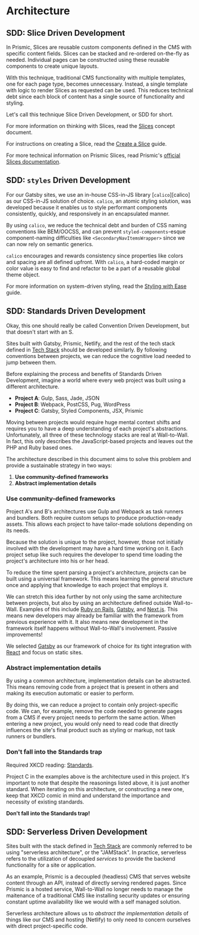 # Architecture

## SDD: Slice Driven Development

In Prismic, Slices are reusable custom components defined in the CMS with
specific content fields. Slices can be stacked and re-ordered on-the-fly as
needed. Individual pages can be constructed using these reusable components to
create unique layouts.

With this technique, traditional CMS functionality with multiple templates, one
for each page type, becomes unnecessary. Instead, a single template with logic
to render Slices as requested can be used. This reduces technical debt since
each block of content has a single source of functionality and styling.

Let's call this technique Slice Driven Development, or SDD for short.

For more information on thinking with Slices, read the
[Slices](concept-slices.md) concept document.

For instructions on creating a Slice, read the
[Create a Slice](guide-create-a-slice.md) guide.

For more technical information on Prismic Slices, read Prismic's [official
Slices documentation][slices-docs].

## SDD: `styles` Driven Development

For our Gatsby sites, we use an in-house CSS-in-JS library [`calico`][calico] as
our CSS-in-JS solution of choice. `calico`, an atomic styling solution, was
developed because it enables us to style performant components consistently,
quickly, and responsively in an encapsulated manner.

By using `calico`, we reduce the technical debt and burden of CSS naming
conventions like BEM/OOCSS, and can prevent `styled-components`-esque
component-naming difficulties like `<SecondaryNavItemsWrapper>` since we can now
rely on semantic generics.

`calico` encourages and rewards consistency since properties like colors and
spacing are all defined upfront. With `calico`, a hard-coded margin or color
value is easy to find and refactor to be a part of a reusable global theme
object.

For more information on system-driven styling, read the
[Styling with Ease](guide-styling-with-ease.md) guide.

## SDD: Standards Driven Development

Okay, this one should really be called Convention Driven Development, but that
doesn't start with an S.

Sites built with Gatsby, Prismic, Netlify, and the rest of the tech stack
defined in [Tech Stack][tech-stack] should be developed similarly. By following
conventions between projects, we can reduce the cognitive load needed to jump
between them.

Before explaining the process and benefits of Standards Driven Development,
imagine a world where every web project was built using a different
architecture.

-   **Project A**: Gulp, Sass, Jade, JSON
-   **Project B**: Webpack, PostCSS, Pug, WordPress
-   **Project C**: Gatsby, Styled Components, JSX, Prismic

Moving between projects would require huge mental context shifts and requires
you to have a deep understanding of each project's abstractions. Unfortunately,
all three of these technology stacks are real at Wall-to-Wall. In fact, this
only describes the JavaScript-based projects and leaves out the PHP and Ruby
based ones.

The architecture described in this document aims to solve this problem and
provide a sustainable strategy in two ways:

1. **Use community-defined frameworks**
2. **Abstract implementation details**

### Use community-defined frameworks

Project A's and B's architectures use Gulp and Webpack as task runners and
bundlers. Both require custom setups to produce production-ready assets. This
allows each project to have tailor-made solutions depending on its needs.

Because the solution is unique to the project, however, those not initially
involved with the development may have a hard time working on it. Each project
setup like such requires the developer to spend time loading the project's
architecture into his or her head.

To reduce the time spent parsing a project's architecture, projects can be built
using a universal framework. This means learning the general structure once and
applying that knowledge to each project that employs it.

We can stretch this idea further by not only using the same architecture between
projects, but also by using an architecture defined outside Wall-to-Wall.
Examples of this include [Ruby on Rails][ruby-on-rails], [Gatsby][gatsby], and
[Next.js][next-js]. This means new developers may already be familiar with the
framework from previous experience with it. It also means new development in the
framework itself happens without Wall-to-Wall's involvement. Passive
improvements!

We selected [Gatsby][gatsby] as our framework of choice for its tight
integration with [React][react] and focus on static sites.

### Abstract implementation details

By using a common architecture, implementation details can be abstracted. This
means removing code from a project that is present in others and making its
execution automatic or easier to perform.

By doing this, we can reduce a project to contain only project-specific code. We
can, for example, remove the code needed to generate pages from a CMS if every
project needs to perform the same action. When entering a new project, you would
only need to read code that directly influences the site's final product such as
styling or markup, not task runners or bundlers.

### Don't fall into the Standards trap

Required XKCD reading: [Standards][xkcd-standards].

Project C in the examples above is the architecture used in this project. It's
important to note that despite the reasonings listed above, it is just another
standard. When iterating on this architecture, or constructing a new one, keep
that XKCD comic in mind and understand the importance and necessity of existing
standards.

**Don't fall into the Standards trap!**

## SDD: Serverless Driven Development

Sites built with the stack defined in [Tech Stack][tech-stack] are commonly
referred to be using "serverless architecture", or the "JAMStack". In practice,
serverless refers to the utilization of decoupled _services_ to provide the
backend functionality for a site or application.

As an example, Prismic is a decoupled (headless) CMS that serves website content
through an API, instead of directly serving rendered pages. Since Prismic is a
hosted service, Wall-to-Wall no longer needs to manage the maitenance of a
traditional CMS like installing security updates or ensuring constant uptime
availability like we would with a self managed solution.

Serverless architecture allows us to _abstract the implementation details_ of
things like our CMS and hosting (Netlify) to only need to concern ourselves with
direct project-specific code.

[tech-stack]: concept-tech-stack.md
[gatsby]: https://www.gatsbyjs.org/
[guide-styling-with-ease]: ./guide-styling-with-ease.md
[next-js]: https://nextjs.org/
[ruby-on-rails]: https://rubyonrails.org/
[react]: https://reactjs.org
[slices-docs]:
	https://user-guides.prismic.io/content-modeling-and-custom-types/field-reference/slices
[xkcd-standards]: https://xkcd.com/927/
